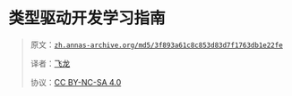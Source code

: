 # 类型驱动开发学习指南

> 原文：[`zh.annas-archive.org/md5/3f893a61c8c853d83d7f1763db1e22fe`](https://zh.annas-archive.org/md5/3f893a61c8c853d83d7f1763db1e22fe)
> 
> 译者：[飞龙](https://github.com/wizardforcel)
> 
> 协议：[CC BY-NC-SA 4.0](http://creativecommons.org/licenses/by-nc-sa/4.0/)